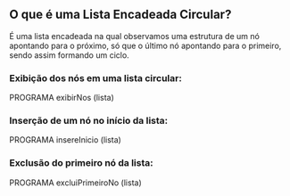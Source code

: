 ## O que é uma Lista Encadeada Circular?
É uma lista encadeada na qual observamos uma estrutura de um nó apontando para o próximo, só que o último nó apontando para o primeiro, sendo assim formando um ciclo.

### Exibição dos nós em uma lista circular:
PROGRAMA exibirNos (lista)

### Inserção de um nó no início da lista:
PROGRAMA insereInicio (lista)

### Exclusão do primeiro nó da lista:
PROGRAMA excluiPrimeiroNo (lista)